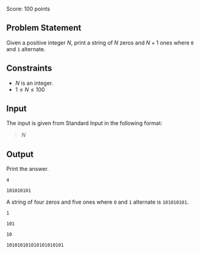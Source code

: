 Score: $100$ points

## Problem Statement

Given a positive integer $N$, print a string of $N$ zeros and $N+1$ ones where `0` and `1` alternate.

## Constraints

- $N$ is an integer.
- $1 \leq N \leq 100$

## Input

The input is given from Standard Input in the following format:

> $N$

## Output

Print the answer.

```input1
4
```

```output1
101010101
```

A string of four zeros and five ones where `0` and `1` alternate is `101010101`.

```input2
1
```

```output2
101
```

```input3
10
```

```output3
101010101010101010101
```